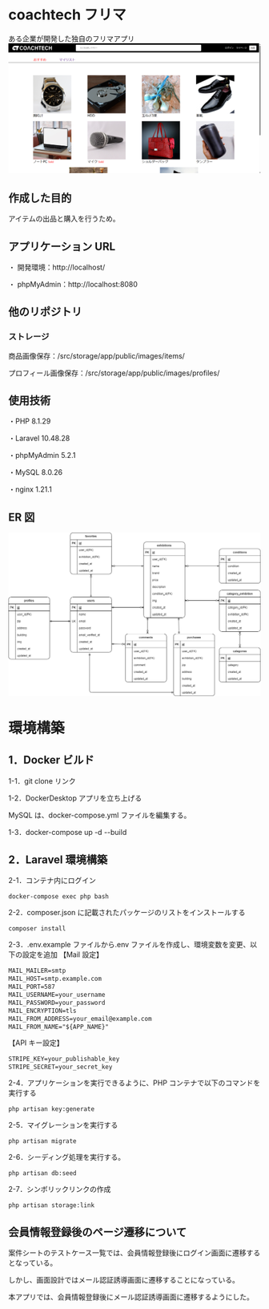 # coachtech フリマ

ある企業が開発した独自のフリマアプリ
![top](./readme/flea_market.png)

## 作成した目的

アイテムの出品と購入を行うため。

## アプリケーション URL

・ 開発環境：http://localhost/

・ phpMyAdmin：http://localhost:8080

## 他のリポジトリ

### ストレージ

商品画像保存：/src/storage/app/public/images/items/

プロフィール画像保存：/src/storage/app/public/images/profiles/

## 使用技術

・PHP 8.1.29

・Laravel 10.48.28

・phpMyAdmin 5.2.1

・MySQL 8.0.26

・nginx 1.21.1

## ER 図

![ER](./readme/flea_market.drawio.png)

# 環境構築

## 1．Docker ビルド

1-1．git clone リンク

1-2．DockerDesktop アプリを立ち上げる

MySQL は、docker-compose.yml ファイルを編集する。

1-3．docker-compose up -d --build

## 2．Laravel 環境構築

2-1．コンテナ内にログイン

```
docker-compose exec php bash
```

2-2．composer.json に記載されたパッケージのリストをインストールする

```
⁠composer install
```

2-3．.env.example ファイルから.env ファイルを作成し、環境変数を変更、以下の設定を追加
【Mail 設定】

```
MAIL_MAILER=smtp
MAIL_HOST=smtp.example.com
MAIL_PORT=587
MAIL_USERNAME=your_username
MAIL_PASSWORD=your_password
MAIL_ENCRYPTION=tls
MAIL_FROM_ADDRESS=your_email@example.com
MAIL_FROM_NAME="${APP_NAME}"
```

【API キー設定】

```
STRIPE_KEY=your_publishable_key
STRIPE_SECRET=your_secret_key
```

2-4．アプリケーションを実行できるように、PHP コンテナで以下のコマンドを実行する

```
php artisan key:generate
```

2-5．マイグレーションを実行する

```
⁠php artisan migrate
```

2-6．シーディング処理を実行する。

```
php artisan db:seed
```

2-7．シンボリックリンクの作成

```
php artisan storage:link
```

## 会員情報登録後のページ遷移について

案件シートのテストケース一覧では、会員情報登録後にログイン画面に遷移するとなっている。

しかし、画面設計ではメール認証誘導画面に遷移することになっている。

本アプリでは、会員情報登録後にメール認証誘導画面に遷移するようにした。
